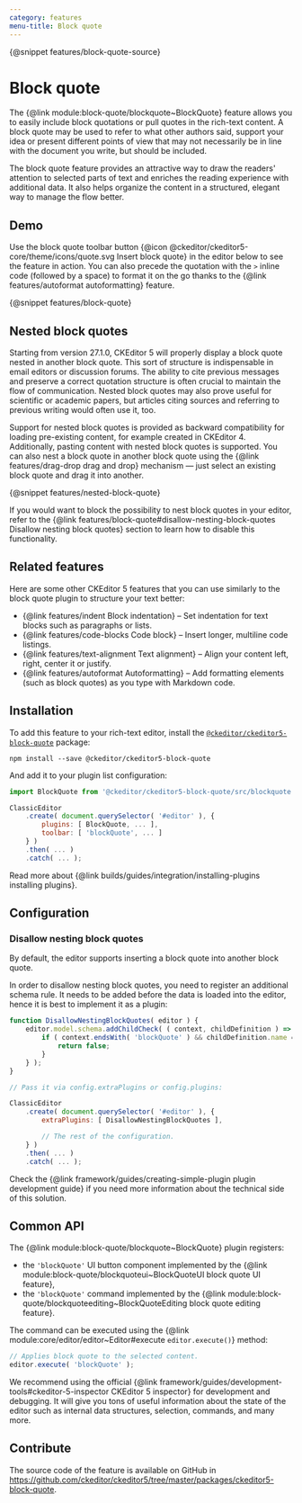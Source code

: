 ```yaml
---
category: features
menu-title: Block quote
---
```

{@snippet features/block-quote-source}

# Block quote

The {@link module:block-quote/blockquote~BlockQuote} feature allows you to easily include block quotations or pull quotes in the rich-text content. A block quote may be used to refer to what other authors said, support your idea or present different points of view that may not necessarily be in line with the document you write, but should be included.

The block quote feature provides an attractive way to draw the readers' attention to selected parts of text and enriches the reading experience with additional data. It also helps organize the content in a structured, elegant way to manage the flow better.

## Demo

Use the block quote toolbar button {@icon @ckeditor/ckeditor5-core/theme/icons/quote.svg Insert block quote} in the editor below to see the feature in action. You can also precede the quotation with the `>` inline code (followed by a space) to format it on the go thanks to the {@link features/autoformat autoformatting} feature.

{@snippet features/block-quote}

## Nested block quotes

Starting from version 27.1.0, CKEditor 5 will properly display a block quote nested in another block quote. This sort of structure is indispensable in email editors or discussion forums. The ability to cite previous messages and preserve a correct quotation structure is often crucial to maintain the flow of communication. Nested block quotes may also prove useful for scientific or academic papers, but articles citing sources and referring to previous writing would often use it, too.

Support for nested block quotes is provided as backward compatibility for loading pre-existing content, for example created in CKEditor 4. Additionally, pasting content with nested block quotes is supported. You can also nest a block quote in another block quote using the {@link features/drag-drop drag and drop} mechanism &mdash; just select an existing block quote and drag it into another.

{@snippet features/nested-block-quote}

<info-box>
	If you would want to block the possibility to nest block quotes in your editor, refer to the {@link features/block-quote#disallow-nesting-block-quotes Disallow nesting block quotes} section to learn how to disable this functionality.
</info-box>

## Related features

Here are some other CKEditor 5 features that you can use similarly to the block quote plugin to structure your text better:

* {@link features/indent Block indentation}  &ndash; Set indentation for text blocks such as paragraphs or lists.
* {@link features/code-blocks Code block}  &ndash; Insert longer, multiline code listings.
* {@link features/text-alignment Text alignment} &ndash; Align your content left, right, center it or justify.
* {@link features/autoformat Autoformatting} &ndash; Add formatting elements (such as block quotes) as you type with Markdown code.

## Installation

To add this feature to your rich-text editor, install the [`@ckeditor/ckeditor5-block-quote`](https://www.npmjs.com/package/@ckeditor/ckeditor5-block-quote) package:

```plaintext
npm install --save @ckeditor/ckeditor5-block-quote
```

And add it to your plugin list configuration:

```js
import BlockQuote from '@ckeditor/ckeditor5-block-quote/src/blockquote';

ClassicEditor
	.create( document.querySelector( '#editor' ), {
		plugins: [ BlockQuote, ... ],
		toolbar: [ 'blockQuote', ... ]
	} )
	.then( ... )
	.catch( ... );
```

<info-box info>
	Read more about {@link builds/guides/integration/installing-plugins installing plugins}.
</info-box>

## Configuration

### Disallow nesting block quotes

By default, the editor supports inserting a block quote into another block quote.

In order to disallow nesting block quotes, you need to register an additional schema rule. It needs to be added before the data is loaded into the editor, hence it is best to implement it as a plugin:

```js
function DisallowNestingBlockQuotes( editor ) {
	editor.model.schema.addChildCheck( ( context, childDefinition ) => {
		if ( context.endsWith( 'blockQuote' ) && childDefinition.name == 'blockQuote' ) {
			return false;
		}
	} );
}

// Pass it via config.extraPlugins or config.plugins:

ClassicEditor
	.create( document.querySelector( '#editor' ), {
		extraPlugins: [ DisallowNestingBlockQuotes ],

		// The rest of the configuration.
	} )
	.then( ... )
	.catch( ... );
```

<info-box>
	Check the {@link framework/guides/creating-simple-plugin plugin development guide} if you need more information about the technical side of this solution.
</info-box>

## Common API

The {@link module:block-quote/blockquote~BlockQuote} plugin registers:

* the `'blockQuote'` UI button component implemented by the {@link module:block-quote/blockquoteui~BlockQuoteUI block quote UI feature},
* the `'blockQuote'` command implemented by the {@link module:block-quote/blockquoteediting~BlockQuoteEditing block quote editing feature}.

The command can be executed using the {@link module:core/editor/editor~Editor#execute `editor.execute()`} method:

```js
// Applies block quote to the selected content.
editor.execute( 'blockQuote' );
```

<info-box>
	We recommend using the official {@link framework/guides/development-tools#ckeditor-5-inspector CKEditor 5 inspector} for development and debugging. It will give you tons of useful information about the state of the editor such as internal data structures, selection, commands, and many more.
</info-box>

## Contribute

The source code of the feature is available on GitHub in https://github.com/ckeditor/ckeditor5/tree/master/packages/ckeditor5-block-quote.
